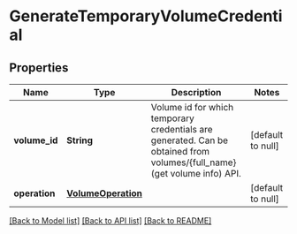 # GenerateTemporaryVolumeCredential
## Properties

| Name | Type | Description | Notes |
|------------ | ------------- | ------------- | -------------|
| **volume\_id** | **String** | Volume id for which temporary credentials are generated.  Can be obtained from volumes/{full_name} (get volume info) API.  | [default to null] |
| **operation** | [**VolumeOperation**](VolumeOperation.md) |  | [default to null] |

[[Back to Model list]](../README.md#documentation-for-models) [[Back to API list]](../README.md#documentation-for-api-endpoints) [[Back to README]](../README.md)

